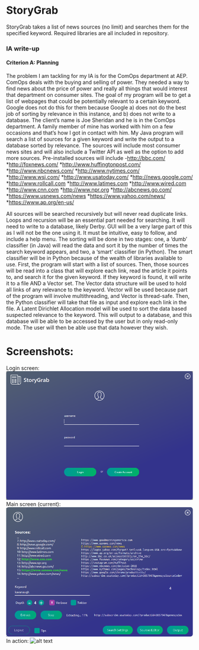 # StoryGrab
StoryGrab takes a list of news sources (no limit) and searches them for the specified keyword. Required libraries are all included in repository. 
### IA write-up


#### Criterion A: Planning

 
The problem I am tackling for my IA is for the ComOps department at AEP. ComOps deals with the buying and selling of power. They needed a way to find news about the price of power and really all things that would interest that department on consumer sites. The goal of my program will be to get a list of webpages that could be potentially relevant to a certain keyword. Google does not do this for them because Google a) does not do the best job of sorting by relevance in this instance, and b) does not write to a database. The client’s name is Joe Sheridan and he is in the ComOps department. A family member of mine has worked with him on a few occasions and that’s how I got in contact with him.
My Java program will search a list of sources for a given keyword and write the output to a database sorted by relevance. The sources will include most consumer news sites and will also include a Twitter API as well as the option to add more sources. Pre-installed sources will include
-http://bbc.com/
*http://foxnews.com/
*http://www.huffingtonpost.com/
*http://www.nbcnews.com/
*http://www.nytimes.com/
*http://www.wsj.com/
*http://www.usatoday.com/
*http://news.google.com/
*http://www.rollcall.com
*http://www.latimes.com
*http://www.wired.com
*http://www.cnn.com
*http://www.npr.org
*http://abcnews.go.com/
*https://www.usnews.com/news
*https://www.yahoo.com/news/
*https://www.ap.org/en-us/

 All sources will be searched recursively but will never read duplicate links. Loops and recursion will be an essential part needed for searching. It will need to write to a database, likely Derby. GUI will be a very large part of this as I will not be the one using it. It must be intuitive, easy to follow, and include a help menu. The sorting will be done in two stages: one, a ‘dumb’ classifier (in Java) will read the data and sort it by the number of times the search keyword appears, and two, a ‘smart’ classifier (in Python). The smart classifier will be in Python because of the wealth of libraries available to use. First, the program will start with a list of sources. Then, those sources will be read into a class that will explore each link, read the article it points to, and search it for the given keyword. If they keyword is found, it will write it to a file AND a Vector set. The Vector data structure will be used to hold all links of any relevance to the keyword. Vector will be used because part of the program will involve multithreading, and Vector is thread-safe. Then, the Python classifier will take that file as input and explore each link in the file. A Latent Dirichlet Allocation model will be used to sort the data based suspected relevance to the keyword. This will output to a database, and this database will be able to be accessed by the user but in only read-only mode. The user will then be able use that data however they wish.


# Screenshots: 
Login screen:
![alt text](screenshots/sglogin.PNG "Login screen")
Main screen (current):
![alt text](screenshots/sgmainwcolor.png "Main screen") 
In action:
![alt text](screenshots/op.gif)
